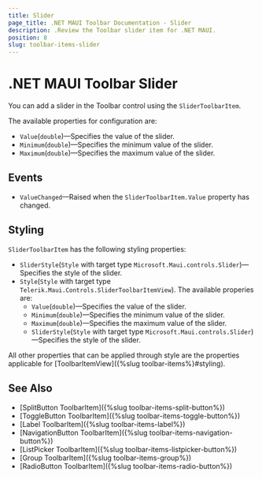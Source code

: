 ```yaml
---
title: Slider
page_title: .NET MAUI Toolbar Documentation - Slider
description: .Review the Toolbar slider item for .NET MAUI.
position: 8
slug: toolbar-items-slider
---
```


# .NET MAUI Toolbar Slider

You can add a slider in the Toolbar control using the `SliderToolbarItem`.

The available properties for configuration are:

* `Value`(`double`)&mdash;Specifies the value of the slider.
* `Minimum`(`double`)&mdash;Specifies the minimum value of the slider.
* `Maximum`(`double`)&mdash;Specifies the maximum value of the slider.

<snippet id='toolbar-slider-item'/>

## Events

* `ValueChanged`&mdash;Raised when the `SliderToolbarItem.Value` property has changed.

## Styling

`SliderToolbarItem` has the following styling properties:

* `SliderStyle`(`Style` with target type `Microsoft.Maui.controls.Slider`)&mdash;Specifies the style of the slider.
* `Style`(`Style` with target type `Telerik.Maui.Controls.SliderToolbarItemView`). The available properies are:
	* `Value`(`double`)&mdash;Specifies the value of the slider.
	* `Minimum`(`double`)&mdash;Specifies the minimum value of the slider.
	* `Maximum`(`double`)&mdash;Specifies the maximum value of the slider.
	* `SliderStyle`(`Style` with target type `Microsoft.Maui.controls.Slider`)&mdash;Specifies the style of the slider.

All other properties that can be applied through style are the properties applicable for [ToolbarItemView]({%slug toolbar-items%}#styling).

## See Also

- [SplitButton ToolbarItem]({%slug toolbar-items-split-button%})
- [ToggleButton ToolbarItem]({%slug toolbar-items-toggle-button%})
- [Label ToolbarItem]({%slug toolbar-items-label%})
- [NavigationButton ToolbarItem]({%slug toolbar-items-navigation-button%})
- [ListPicker ToolbarItem]({%slug toolbar-items-listpicker-button%})
- [Group ToolbarItem]({%slug toolbar-items-group%})
- [RadioButton ToolbarItem]({%slug toolbar-items-radio-button%})

